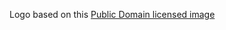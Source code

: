 Logo based on this [Public Domain licensed image](https://pixabay.com/en/ballot-box-vote-voting-election-32201/)
